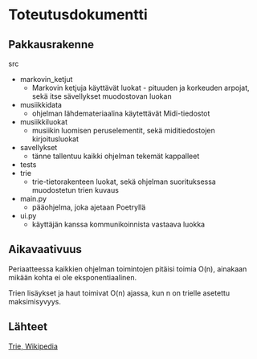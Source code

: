 # Toteutusdokumentti

## Pakkausrakenne

src
* markovin_ketjut
   * Markovin ketjuja käyttävät luokat - pituuden ja korkeuden arpojat, sekä itse sävellykset muodostovan luokan
* musiikkidata
   * ohjelman lähdemateriaalina käytettävät Midi-tiedostot
* musiikkiluokat
   * musiikin luomisen peruselementit, sekä miditiedostojen kirjoitusluokat
* savellykset
   * tänne tallentuu kaikki ohjelman tekemät kappalleet
* tests
* trie
   * trie-tietorakenteen luokat, sekä ohjelman suorituksessa muodostetun trien kuvaus
* main.py
   * pääohjelma, joka ajetaan Poetryllä
* ui.py
   * käyttäjän kanssa kommunikoinnista vastaava luokka

## Aikavaativuus

Periaatteessa kaikkien ohjelman toimintojen pitäisi toimia O(n), ainakaan mikään kohta ei ole eksponentiaalinen.

Trien lisäykset ja haut toimivat O(n) ajassa, kun n on trielle asetettu maksimisyvyys. 

## Lähteet

[Trie, Wikipedia](https://en.wikipedia.org/wiki/Trie#Algorithms)
